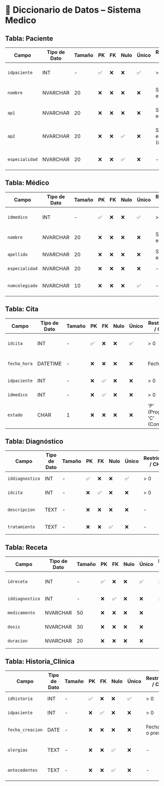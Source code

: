 # 📘 Diccionario de Datos – Sistema Medico

## Tabla: Paciente

| Campo         | Tipo de Dato | Tamaño | PK  | FK  | Nulo | Único | Restricciones / CHECK                     | Referencia a | Descripción                                  |
|---------------|--------------|--------|-----|-----|------|--------|-------------------------------------------|--------------|----------------------------------------------|
| `idpaciente`  | INT          | -      | ✅  | ❌  | ❌   | ✅     | > 0                                      | -            | Identificador único del paciente             |
| `nombre`      | NVARCHAR     | 20     | ❌  | ❌  | ❌   | ❌     | Solo letras y espacios                   | -            | Primer nombre del paciente                   |
| `ap1`         | NVARCHAR     | 20     | ❌  | ❌  | ❌   | ❌     | Solo letras y espacios                   | -            | Primer apellido del paciente                 |
| `ap2`         | NVARCHAR     | 20     | ❌  | ❌  | ✅   | ❌     | Solo letras y espacios (opcional)        | -            | Segundo apellido del paciente (opcional)     |
| `especialidad`| NVARCHAR     | 20     | ❌  | ❌  | ✅   | ❌     | -                                        | -            | Especialidad médica requerida                |

## Tabla: Médico
| Campo         | Tipo de Dato | Tamaño | PK  | FK  | Nulo | Único | Restricciones / CHECK                     | Referencia a | Descripción                                  |
|---------------|--------------|--------|-----|-----|------|--------|-------------------------------------------|--------------|----------------------------------------------|
| `idmedico`    | INT          | -      | ✅  | ❌  | ❌   | ✅     | > 0                                      | -            | Identificador único del médico               |
| `nombre`      | NVARCHAR     | 20     | ❌  | ❌  | ❌   | ❌     | Solo letras y espacios                   | -            | Primer nombre del médico                     |
| `apellido`    | NVARCHAR     | 20     | ❌  | ❌  | ❌   | ❌     | Solo letras y espacios                   | -            | Apellido del médico                          |
| `especialidad`| NVARCHAR     | 20     | ❌  | ❌  | ❌   | ❌     | -                                        | -            | Especialidad médica                          |
| `numcolegiado`| NVARCHAR     | 10     | ❌  | ❌  | ❌   | ✅     | -                                        | -            | Número de colegiado profesional              |

## Tabla: Cita
| Campo         | Tipo de Dato | Tamaño | PK  | FK  | Nulo | Único | Restricciones / CHECK                     | Referencia a      | Descripción                                  |
|---------------|--------------|--------|-----|-----|------|--------|-------------------------------------------|-------------------|----------------------------------------------|
| `idcita`      | INT          | -      | ✅  | ❌  | ❌   | ✅     | > 0                                      | -                 | Identificador único de cita                 |
| `fecha_hora`  | DATETIME     | -      | ❌  | ❌  | ❌   | ❌     | Fecha futura                             | -                 | Fecha y hora programada                     |
| `idpaciente`  | INT          | -      | ❌  | ✅  | ❌   | ❌     | > 0                                      | Paciente(idpaciente)| Paciente atendido                         |
| `idmedico`    | INT          | -      | ❌  | ✅  | ❌   | ❌     | > 0                                      | Médico(idmedico)  | Médico asignado                            |
| `estado`      | CHAR         | 1      | ❌  | ❌  | ❌   | ❌     | 'P' (Programada), 'C' (Completada)       | -                 | Estado de la cita                          |

## Tabla: Diagnóstico
| Campo          | Tipo de Dato | Tamaño | PK  | FK  | Nulo | Único | Restricciones / CHECK                     | Referencia a      | Descripción                                  |
|----------------|--------------|--------|-----|-----|------|--------|-------------------------------------------|-------------------|----------------------------------------------|
| `iddiagnostico`| INT          | -      | ✅  | ❌  | ❌   | ✅     | > 0                                      | -                 | Identificador único                         |
| `idcita`       | INT          | -      | ❌  | ✅  | ❌   | ❌     | > 0                                      | Cita(idcita)      | Cita relacionada                            |
| `descripcion`  | TEXT         | -      | ❌  | ❌  | ❌   | ❌     | -                                        | -                 | Descripción del diagnóstico                 |
| `tratamiento`  | TEXT         | -      | ❌  | ❌  | ✅   | ❌     | -                                        | -                 | Tratamiento recomendado                     |

## Tabla: Receta
| Campo         | Tipo de Dato | Tamaño | PK  | FK  | Nulo | Único | Restricciones / CHECK                     | Referencia a      | Descripción                                  |
|---------------|--------------|--------|-----|-----|------|--------|-------------------------------------------|-------------------|----------------------------------------------|
| `idreceta`    | INT          | -      | ✅  | ❌  | ❌   | ✅     | > 0                                      | -                 | Identificador único de receta               |
| `iddiagnostico`| INT          | -      | ❌  | ✅  | ❌   | ❌     | > 0                                      | Diagnóstico(iddiagnostico)| Diagnóstico relacionado          |
| `medicamento` | NVARCHAR     | 50     | ❌  | ❌  | ❌   | ❌     | -                                        | -                 | Nombre del medicamento                      |
| `dosis`       | NVARCHAR     | 30     | ❌  | ❌  | ❌   | ❌     | -                                        | -                 | Dosificación recomendada                    |
| `duracion`    | NVARCHAR     | 20     | ❌  | ❌  | ❌   | ❌     | -                                        | -                 | Duración del tratamiento                     |

## Tabla: Historia_Clinica
| Campo          | Tipo de Dato | Tamaño | PK  | FK  | Nulo | Único | Restricciones / CHECK                     | Referencia a      | Descripción                                  |
|----------------|--------------|--------|-----|-----|------|--------|-------------------------------------------|-------------------|----------------------------------------------|
| `idhistoria`   | INT          | -      | ✅  | ❌  | ❌   | ✅     | > 0                                      | -                 | Identificador único                         |
| `idpaciente`   | INT          | -      | ❌  | ✅  | ❌   | ❌     | > 0                                      | Paciente(idpaciente)| Paciente relacionado                       |
| `fecha_creacion`| DATE         | -      | ❌  | ❌  | ❌   | ❌     | Fecha pasada o presente                  | -                 | Fecha de creación del registro              |
| `alergias`     | TEXT         | -      | ❌  | ❌  | ✅   | ❌     | -                                        | -                 | Alergias conocidas del paciente             |
| `antecedentes` | TEXT         | -      | ❌  | ❌  | ✅   | ❌     | -                                        | -                 | Antecedentes médicos relevantes             |